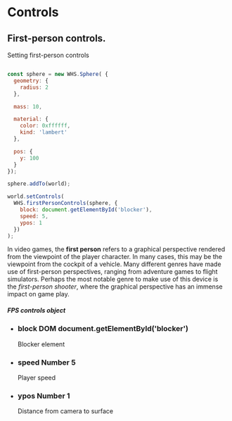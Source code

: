 # Controls

## First-person controls.

<div class="blockTitle h3">Setting first-person controls</div>

```javascript

const sphere = new WHS.Sphere( {
  geometry: {
    radius: 2
  },

  mass: 10,

  material: {
    color: 0xffffff,
    kind: 'lambert'
  },

  pos: {
    y: 100
  }
});

sphere.addTo(world);

world.setControls(
  WHS.firstPersonControls(sphere, {
    block: document.getElementById('blocker'),
    speed: 5,
    ypos: 1
  })
);

```

In video games, the **first person** refers to a graphical perspective rendered from the viewpoint of the player character. In many cases, this may be the viewpoint from the cockpit of a vehicle. 
Many different genres have made use of first-person perspectives, ranging from adventure games to flight simulators. Perhaps the most notable genre to make use of this device is the _first-person shooter_, where the graphical perspective has an immense impact on game play.

<div class="params" id="controls-fps">
  <h5>FPS controls object <a href="#controls-fps" class="anchor"></a></h5>
  <ul>
    <li id="controls-fps-block">
      <h3><a href="#controls-fps-block" class="anchor"></a> block
        <span class="type">DOM</span>
        <span class="default">document.getElementById('blocker')</span>
      </h3>
      <p>Blocker element</p>
    </li>
    <li id="controls-fps-speed">
      <h3><a href="#controls-fps-speed" class="anchor"></a> speed
        <span class="type">Number</span>
        <span class="default">5</span>
      </h3>
      <p>Player speed</p>
    </li>
    <li id="controls-fps-ypos">
      <h3><a href="#controls-fps-ypos" class="anchor"></a> ypos
        <span class="type">Number</span>
        <span class="default">1</span>
      </h3>
      <p>Distance from camera to surface</p>
    </li>
  </ul>
</div>